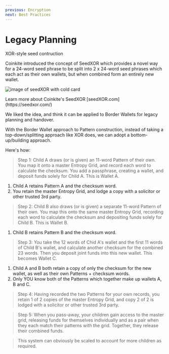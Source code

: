 ```yaml
---
previous: Encryption
next: Best Practices
---
```


# Legacy Planning

XOR-style seed contruction

Coinkite introduced the concept of SeedXOR which provides a novel way for a 24-word seed phrase to be split into 2 x 24-word seed phrases which each act as their own wallets, but when combined form an entirely new wallet.

![image of seedXOR with cold card](/bw_docs_seedxor.png)

<caption>Learn more about Coinkite's SeedXOR [seedXOR.com](https://seedxor.com/)</caption> ​

We liked the idea, and think it can be applied to Border Wallets for legacy planning and handover.

With the Border Wallet approach to Pattern construction, instead of taking a top-down/splitting approach like XOR does, we can adopt a bottom-up/building approach.

Here's how:

> Step 1: Child A draws (or is given) an 11-word Pattern of their own. You map it onto a master Entropy Grid, and record each word to calculate the checksum. You add a passphrase, creating a wallet, and deposit funds solely for Child A. This is Wallet A.

1. Child A retains Pattern A and the checksum word.
1. You retain the master Entropy Grid, and lodge a copy with a solicitor or other trusted 3rd party.

> Step 2: Child B also draws (or is given) a separate 11-word Pattern of their own. You map this onto the same master Entropy Grid, recording each word to calculate the checksum and depositing funds solely for Child B. This is Wallet B.

1. Child B retains Pattern B and the checksum word.

> Step 3: You take the 12 words of Chid A's wallet and the first 11 words of Child B's wallet, and calculate another checksum for the combined 23 words. Then you deposit joint funds into this new wallet. This becomes Wallet C.

1. Child A and B both retain a copy of only the checksum for the new wallet, as well as their own Patterns + checksum words.
1. Only YOU know both of the Patterns which together make up wallets A, B and C.

> Step 4: Having recorded the two Patterns for your own records, you retain 1 of 2 copies of the master Entropy Grid, and copy 2 of 2 is lodged with a solicitor or other trusted 3rd party.

> Step 5: When you pass-away, your children gain access to the master grid, releasing funds for themselves individually and as a pair when they each match their patterns with the grid. Together, they release their combined funds.

> This system can obviously be scaled to account for more children as required.
